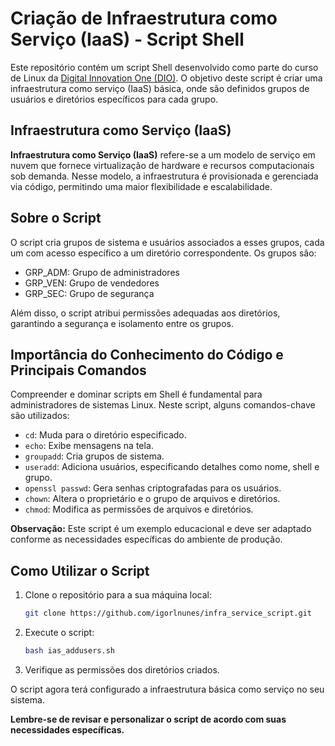 # Criação de Infraestrutura como Serviço (IaaS) - Script Shell

Este repositório contém um script Shell desenvolvido como parte do curso de Linux da [Digital Innovation One (DIO)](https://www.dio.me/). O objetivo deste script é criar uma infraestrutura como serviço (IaaS) básica, onde são definidos grupos de usuários e diretórios específicos para cada grupo.

## Infraestrutura como Serviço (IaaS)

**Infraestrutura como Serviço (IaaS)** refere-se a um modelo de serviço em nuvem que fornece virtualização de hardware e recursos computacionais sob demanda. Nesse modelo, a infraestrutura é provisionada e gerenciada via código, permitindo uma maior flexibilidade e escalabilidade.

## Sobre o Script

O script cria grupos de sistema e usuários associados a esses grupos, cada um com acesso específico a um diretório correspondente. Os grupos são:

- GRP_ADM: Grupo de administradores
- GRP_VEN: Grupo de vendedores
- GRP_SEC: Grupo de segurança

Além disso, o script atribui permissões adequadas aos diretórios, garantindo a segurança e isolamento entre os grupos.

## Importância do Conhecimento do Código e Principais Comandos

Compreender e dominar scripts em Shell é fundamental para administradores de sistemas Linux. Neste script, alguns comandos-chave são utilizados:

- `cd`: Muda para o diretório especificado.
- `echo`: Exibe mensagens na tela.
- `groupadd`: Cria grupos de sistema.
- `useradd`: Adiciona usuários, especificando detalhes como nome, shell e grupo.
- `openssl passwd`: Gera senhas criptografadas para os usuários.
- `chown`: Altera o proprietário e o grupo de arquivos e diretórios.
- `chmod`: Modifica as permissões de arquivos e diretórios.

**Observação:** Este script é um exemplo educacional e deve ser adaptado conforme as necessidades específicas do ambiente de produção.

## Como Utilizar o Script

1. Clone o repositório para a sua máquina local:

    ```bash
    git clone https://github.com/igorlnunes/infra_service_script.git
    ```

2. Execute o script:

    ```bash
    bash ias_addusers.sh
    ```

3. Verifique as permissões dos diretórios criados.

O script agora terá configurado a infraestrutura básica como serviço no seu sistema.

**Lembre-se de revisar e personalizar o script de acordo com suas necessidades específicas.**